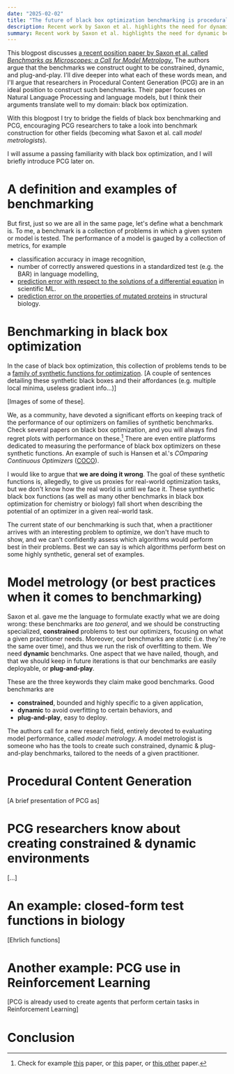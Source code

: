 ```yaml
---
date: "2025-02-02"
title: "The future of black box optimization benchmarking is procedural"
description: Recent work by Saxon et al. highlights the need for dynamic benchmarks, and I think procedural content generators might provide an answer.
summary: Recent work by Saxon et al. highlights the need for dynamic benchmarks, and I think procedural content generators might provide an answer.
---
```

<!-- 
In 2021, NeurIPS opened the first call for papers on a *Datasets & Benchmarks* track.
The organizers of the conference, which is one of the four or five largest Machine Learning (ML)
conferences in the planet, highlighted both datasets and benchmarks as foundational components of
ML research, vital to the future of the field. -->

This blogpost discusses 
[a recent position paper by Saxon et al. called *Benchmarks as Microscopes: a Call for Model Metrology*.](https://openreview.net/forum?id=bttKwCZDkm&noteId=Yfwy2d4fiT)
The authors argue that the benchmarks we construct ought to be constrained, dynamic, and plug-and-play.
I'll dive deeper into what each of these words mean,
and I'll argue that researchers in Procedural Content Generation (PCG) are in an ideal position to
construct such benchmarks. Their paper focuses on Natural Language Processing and language models,
but I think their arguments translate well to my domain: black box optimization.

With this blogpost I try to bridge the fields of black box benchmarking and PCG, encouraging PCG researchers
to take a look into benchmark construction for other fields (becoming what Saxon et al.
call *model metrologists*).

I will assume a passing familiarity with black box optimization, and I will briefly introduce PCG later on.

# A definition and examples of benchmarking

But first, just so we are all in the same page, let's define what a benchmark is. To me,
a benchmark is a collection of problems in which a given system or model is tested. The
performance of a model is gauged by a collection of metrics, for example
- classification accuracy in image recognition,
- number of correctly answered questions in a standardized test (e.g. the BAR) in language modelling,
- [prediction error with respect to the solutions of a differential equation](https://proceedings.neurips.cc/paper_files/paper/2022/file/0a9747136d411fb83f0cf81820d44afb-Paper-Datasets_and_Benchmarks.pdf) in scientific ML.
- [prediction error on the properties of mutated proteins](https://proteingym.org/) in structural biology.

# Benchmarking in black box optimization

In the case of black box optimization, this collection of problems tends to be
a [family of synthetic functions for optimization](https://en.wikipedia.org/wiki/Test_functions_for_optimization).
[A couple of sentences detailing these synthetic black boxes and their affordances (e.g. multiple local minima,
useless gradient info...)]

[Images of some of these].

We, as a community, have devoted a significant efforts on keeping track
of the performance of our optimizers on families of synthetic benchmarks.
Check several papers on black box optimization, and you will always find regret plots
with performance on these.[^some-examples] There are even entire platforms dedicated
to measuring the performance of black box optimizers on these synthetic functions.
An example of such is Hansen et al.'s *COmparing Continuous Optimizers* ([COCO](https://coco-platform.org/)).

[^some-examples]: Check for example [this]() paper, or [this]() paper, or [this other]()
paper.

I would like to argue that **we are doing it wrong**. The goal of these synthetic functions
is, allegedly, to give us proxies for real-world optimization tasks, but we don't know
how the real world is until we face it. These synthetic black box functions (as well
as many other benchmarks in black box optimization for chemistry or biology) fall short
when describing the potential of an optimizer in a given real-world task.

The current state of our benchmarking is such that, when a practitioner arrives with an
interesting problem to optimize, we don't have much to show, and we can't confidently
assess which algorithms would perform best in their problems. Best we can say is which
algorithms perform best on some highly synthetic, general set of examples.

<!-- Admitedly, these synthetic functions are mainly used to detect whether the algorithm
works (i.e. they're used as a sanity check, and not as grounds for decision-making).
Some of these black boxes have specific behaviors (e.g. a single optima in a very
flat region, or several local optima with deceiving gradient information), which
also allow us to detect the strengths and weaknesses of our black box optimizers. -->

# Model metrology (or best practices when it comes to benchmarking)

<!-- [talking about Saxon's work] -->
Saxon et al. gave me the language to formulate exactly what we are doing wrong: these
benchmarks are *too general*, and we should be constructing specialized, **constrained**
problems to test our optimizers, focusing on what a given practitioner needs. Moreover,
our benchmarks are *static* (i.e. they're the same over time), and thus we run the risk
of overfitting to them. We need **dynamic** benchmarks. One aspect that we have nailed,
though, and that we should keep in future iterations is that our benchmarks are easily
deployable, or **plug-and-play**.

These are the three keywords they claim make good benchmarks. Good benchmarks are

- **constrained**, bounded and highly specific to a given application,
- **dynamic** to avoid overfitting to certain behaviors, and
- **plug-and-play**, easy to deploy.

The authors call for a new research field, entirely devoted to evaluating model performance,
called *model metrology*. A model metrologist is someone who has the tools to create such
constrained, dynamic & plug-and-play benchmarks, tailored to the needs of a given practitioner.

# Procedural Content Generation

[A brief presentation of PCG as]

# PCG researchers know about creating constrained & dynamic environments

[...]

# An example: closed-form test functions in biology

[Ehrlich functions]

# Another example: PCG use in Reinforcement Learning

[PCG is already used to create agents that perform certain tasks in Reinforcement Learning]

# Conclusion


